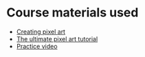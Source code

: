 # Course materials used

 - [Creating pixel art](https://pixeljoint.com/forum/forum_posts.asp?TID=11299)
 - [The ultimate pixel art tutorial](https://www.youtube.com/watch?v=lfR7Qj04-UA)
 - [Practice video](https://www.youtube.com/watch?v=JE6DxPqUAH0)